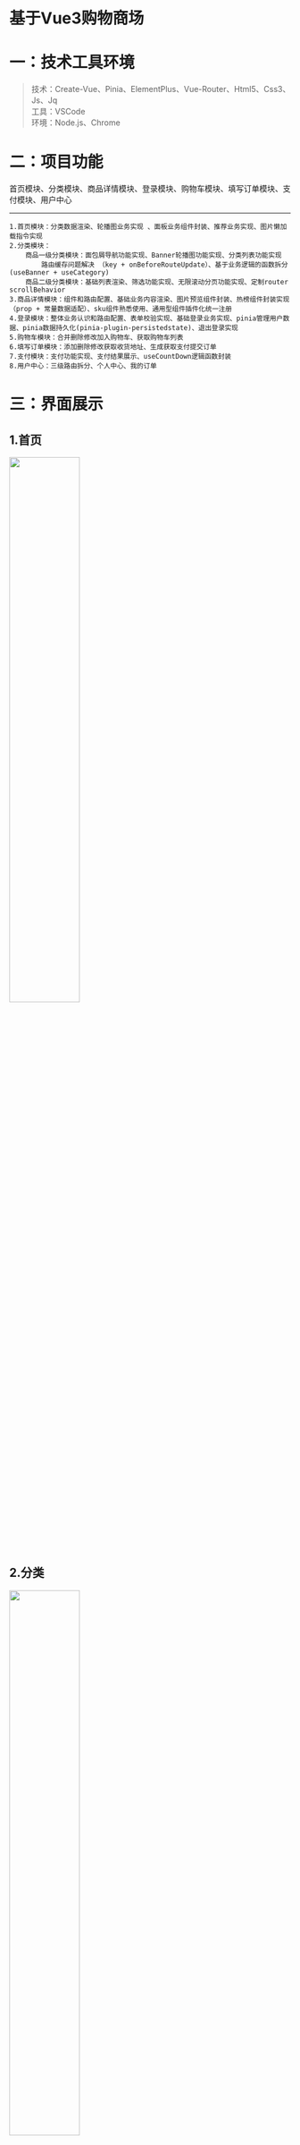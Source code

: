 # 基于Vue3购物商场
# 一：技术工具环境
>技术：Create-Vue、Pinia、ElementPlus、Vue-Router、Html5、Css3、Js、Jq   
>工具：VSCode   
>环境：Node.js、Chrome   
# 二：项目功能
 首页模块、分类模块、商品详情模块、登录模块、购物车模块、填写订单模块、支付模块、用户中心 
 ***
	1.首页模块：分类数据渲染、轮播图业务实现 、面板业务组件封装、推荐业务实现、图片懒加载指令实现  
	2.分类模块：  
		商品一级分类模块：面包屑导航功能实现、Banner轮播图功能实现、分类列表功能实现  
		   	路由缓存问题解决 （key + onBeforeRouteUpdate）、基于业务逻辑的函数拆分(useBanner + useCategory)   
		商品二级分类模块：基础列表渲染、筛选功能实现、无限滚动分页功能实现、定制router scrollBehavior  
	3.商品详情模块：组件和路由配置、基础业务内容渲染、图片预览组件封装、热榜组件封装实现（prop + 常量数据适配）、sku组件熟悉使用、通用型组件插件化统一注册  
	4.登录模块：整体业务认识和路由配置、表单校验实现、基础登录业务实现、pinia管理用户数据、pinia数据持久化(pinia-plugin-persistedstate)、退出登录实现  
	5.购物车模块：合并删除修改加入购物车、获取购物车列表  
	6.填写订单模块：添加删除修改获取收货地址、生成获取支付提交订单  
	7.支付模块：支付功能实现、支付结果展示、useCountDown逻辑函数封装  
	8.用户中心：三级路由拆分、个人中心、我的订单  


# 三：界面展示
## 1.首页
<span style="color:#333333"><img src="https://s1.imagehub.cc/images/2023/06/07/553681fc399e4ed5bb951cccc5abf9bf.png" width="50%"></span>
## 2.分类
<span style="color:#333333"><img src="https://s1.imagehub.cc/images/2023/06/07/3b1955e5890d51aa73cff79fbff365bb.png" width="50%"></span>
## 3.商品详细
<span style="color:#333333"><img src="https://s1.imagehub.cc/images/2023/06/07/052d6459f9d5937c99d832bca0932524.png" width="50%"></span>
<span style="color:#333333"><img src="https://s1.imagehub.cc/images/2023/06/07/acbb40626f91a2bb3d3c97e5d4307026.png" width="50%"></span>
## 4.登陆
<span style="color:#333333"><img src="https://s1.imagehub.cc/images/2023/06/07/0d3e63c8425e07bec485ab81afb47d5b.png" width="50%"></span>
## 5.购物车
<span style="color:#333333"><img src="https://s1.imagehub.cc/images/2023/06/07/befff64f988cda8928af002989d87d5a.png" width="50%"></span>
## 6.填写订单
<span style="color:#333333"><img src="https://s1.imagehub.cc/images/2023/06/07/eacd382b99105e26368508c329381afe.png" width="50%"></span>
<span style="color:#333333"><img src="https://s1.imagehub.cc/images/2023/06/07/be87e272c627d67d38fd8d6954471af8.png" width="50%"></span>
## 7.支付
<span style="color:#333333"><img src="https://s1.imagehub.cc/images/2023/06/07/U7IOAEZIBSFNY15G6V9.png" width="50%"></span>
<span style="color:#333333"><img src="https://s1.imagehub.cc/images/2023/06/07/da44344e1a0e030de073ca6219c3b88d.png" width="50%"></span>
<span style="color:#333333"><img src="https://s1.imagehub.cc/images/2023/06/07/NLSX9QFJSRRWU10EMT.png" width="50%"></span>

# 四：接口文档
[接口](https://www.apifox.cn/apidoc/shared-c05cb8d7-e591-4d9c-aff8-11065a0ec1de/api-67132167)

# 五：账号密码
    登陆：12056258282                   hm#qd@23!    
    支付：jfjbwb4477@sandbox.com        111111   
# 六：运行
    第一步：在vscode打开项目
    第二步：终端执行下面代码    
            npm i   
            npm run dev     
    第三步：点击Local后面的地址，鼠标ctrl+鼠标左击	    
